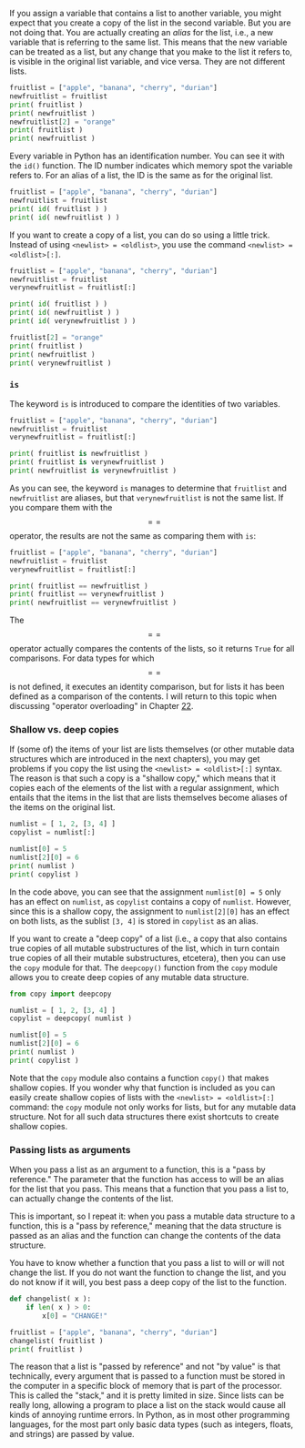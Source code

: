 If you assign a variable that contains a list to another variable, you
might expect that you create a copy of the list in the second variable.
But you are not doing that. You are actually creating an *alias* for the
list, i.e., a new variable that is referring to the same list. This
means that the new variable can be treated as a list, but any change
that you make to the list it refers to, is visible in the original list
variable, and vice versa. They are not different lists.

```python
fruitlist = ["apple", "banana", "cherry", "durian"]
newfruitlist = fruitlist
print( fruitlist )
print( newfruitlist )
newfruitlist[2] = "orange"
print( fruitlist )
print( newfruitlist )
```

Every variable in Python has an identification number. You can see it
with the `id()` function. The ID number indicates which memory spot the
variable refers to. For an alias of a list, the ID is the same as for
the original list.

```python
fruitlist = ["apple", "banana", "cherry", "durian"]
newfruitlist = fruitlist
print( id( fruitlist ) )
print( id( newfruitlist ) )
```

If you want to create a copy of a list, you can do so using a little
trick. Instead of using `<newlist> = <oldlist>`, you use the command
`<newlist> = <oldlist>[:]`.

```python
fruitlist = ["apple", "banana", "cherry", "durian"]
newfruitlist = fruitlist
verynewfruitlist = fruitlist[:]

print( id( fruitlist ) )
print( id( newfruitlist ) )
print( id( verynewfruitlist ) )

fruitlist[2] = "orange"
print( fruitlist )
print( newfruitlist )
print( verynewfruitlist )
```

### `is`

The keyword `is` is introduced to compare the identities of two
variables.

```python
fruitlist = ["apple", "banana", "cherry", "durian"]
newfruitlist = fruitlist
verynewfruitlist = fruitlist[:]

print( fruitlist is newfruitlist )
print( fruitlist is verynewfruitlist )
print( newfruitlist is verynewfruitlist )
```

As you can see, the keyword `is` manages to determine that `fruitlist`
and `newfruitlist` are aliases, but that `verynewfruitlist` is not the
same list. If you compare them with the $$==$$ operator, the results are
not the same as comparing them with `is`:

```python
fruitlist = ["apple", "banana", "cherry", "durian"]
newfruitlist = fruitlist
verynewfruitlist = fruitlist[:]

print( fruitlist == newfruitlist )
print( fruitlist == verynewfruitlist )
print( newfruitlist == verynewfruitlist )
```

The $$==$$ operator actually compares the contents of the lists, so it
returns `True` for all comparisons. For data types for which $$==$$ is not
defined, it executes an identity comparison, but for lists it has been
defined as a comparison of the contents. I will return to this topic
when discussing "operator overloading" in Chapter
<a href="#ch:operatoroverloading" data-reference-type="ref" data-reference="ch:operatoroverloading">22</a>.

### Shallow vs. deep copies

If (some of) the items of your list are lists themselves (or other
mutable data structures which are introduced in the next chapters), you
may get problems if you copy the list using the
`<newlist> = <oldlist>[:]` syntax. The reason is that such a copy is a
"shallow copy," which means that it copies each of the elements of the
list with a regular assignment, which entails that the items in the list
that are lists themselves become aliases of the items on the original
list.

```python
numlist = [ 1, 2, [3, 4] ]
copylist = numlist[:]

numlist[0] = 5
numlist[2][0] = 6
print( numlist )
print( copylist )
```

In the code above, you can see that the assignment `numlist[0] = 5` only
has an effect on `numlist`, as `copylist` contains a copy of `numlist`.
However, since this is a shallow copy, the assignment to `numlist[2][0]`
has an effect on both lists, as the sublist `[3, 4]` is stored in
`copylist` as an alias.

If you want to create a "deep copy" of a list (i.e., a copy that also
contains true copies of all mutable substructures of the list, which in
turn contain true copies of all their mutable substructures, etcetera),
then you can use the `copy` module for that. The `deepcopy()` function
from the `copy` module allows you to create deep copies of any mutable
data structure.

```python
from copy import deepcopy

numlist = [ 1, 2, [3, 4] ]
copylist = deepcopy( numlist )

numlist[0] = 5
numlist[2][0] = 6
print( numlist )
print( copylist )
```

Note that the `copy` module also contains a function `copy()` that makes
shallow copies. If you wonder why that function is included as you can
easily create shallow copies of lists with the
`<newlist> = <oldlist>[:]` command: the `copy` module not only works for
lists, but for any mutable data structure. Not for all such data
structures there exist shortcuts to create shallow copies.

### Passing lists as arguments

When you pass a list as an argument to a function, this is a "pass by
reference." The parameter that the function has access to will be an
alias for the list that you pass. This means that a function that you
pass a list to, can actually change the contents of the list.

This is important, so I repeat it: when you pass a mutable data
structure to a function, this is a "pass by reference," meaning that the
data structure is passed as an alias and the function can change the
contents of the data structure.

You have to know whether a function that you pass a list to will or will
not change the list. If you do not want the function to change the list,
and you do not know if it will, you best pass a deep copy of the list to
the function.

```python
def changelist( x ):
    if len( x ) > 0:
        x[0] = "CHANGE!"

fruitlist = ["apple", "banana", "cherry", "durian"]
changelist( fruitlist )
print( fruitlist )
```

The reason that a list is "passed by reference" and not "by value" is
that technically, every argument that is passed to a function must be
stored in the computer in a specific block of memory that is part of the
processor. This is called the "stack," and it is pretty limited in size.
Since lists can be really long, allowing a program to place a list on
the stack would cause all kinds of annoying runtime errors. In Python,
as in most other programming languages, for the most part only basic
data types (such as integers, floats, and strings) are passed by value.
